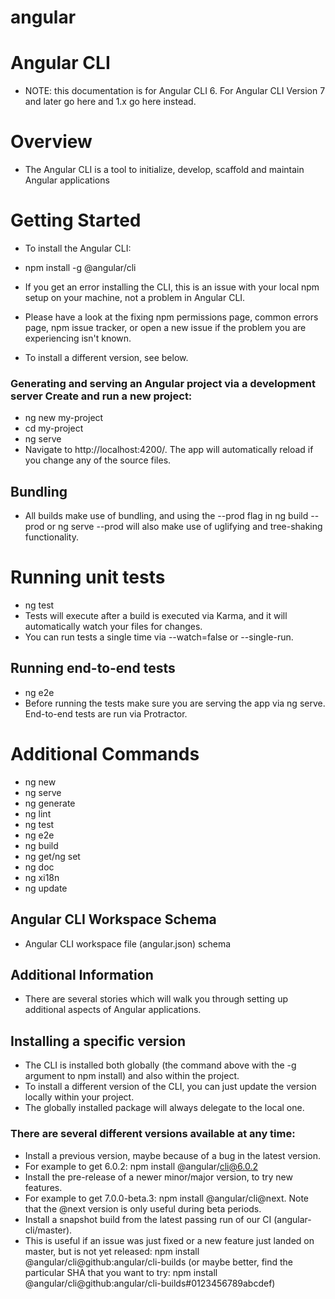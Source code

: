 # angular

# Angular CLI
+ NOTE: this documentation is for Angular CLI 6. For Angular CLI Version 7 and later go here and 1.x go here instead.

# Overview
+ The Angular CLI is a tool to initialize, develop, scaffold and maintain Angular applications

# Getting Started
+ To install the Angular CLI:

+ npm install -g @angular/cli
+ If you get an error installing the CLI, this is an issue with your local npm setup on your machine, not a problem in Angular CLI. 
+ Please have a look at the fixing npm permissions page, common errors page, npm issue tracker, or open a new issue if the problem you are experiencing isn't known. 
+ To install a different version, see below.

### Generating and serving an Angular project via a development server Create and run a new project:

 + ng new my-project
 + cd my-project
 + ng serve
+ Navigate to http://localhost:4200/. The app will automatically reload if you change any of the source files.

## Bundling
+ All builds make use of bundling, and using the --prod flag in ng build --prod or ng serve --prod will also make use of uglifying and tree-shaking functionality.

# Running unit tests
+ ng test
+ Tests will execute after a build is executed via Karma, and it will automatically watch your files for changes. 
+ You can run tests a single time via --watch=false or --single-run.

## Running end-to-end tests
+ ng e2e
+ Before running the tests make sure you are serving the app via ng serve. End-to-end tests are run via Protractor.

# Additional Commands
+ ng new
+ ng serve
+ ng generate
+ ng lint
+ ng test
+ ng e2e
+ ng build
+ ng get/ng set
+ ng doc
+ ng xi18n
+ ng update
## Angular CLI Workspace Schema
+ Angular CLI workspace file (angular.json) schema
## Additional Information
+ There are several stories which will walk you through setting up additional aspects of Angular applications.

## Installing a specific version
+ The CLI is installed both globally (the command above with the -g argument to npm install) and also within the project. 
+ To install a different version of the CLI, you can just update the version locally within your project. 
+ The globally installed package will always delegate to the local one.

### There are several different versions available at any time:

+ Install a previous version, maybe because of a bug in the latest version. 
+ For example to get 6.0.2: npm install @angular/cli@6.0.2
+ Install the pre-release of a newer minor/major version, to try new features. 
+ For example to get 7.0.0-beta.3: npm install @angular/cli@next. Note that the @next version is only useful during beta periods.
+ Install a snapshot build from the latest passing run of our CI (angular-cli/master). 
+ This is useful if an issue was just fixed or a new feature just landed on master, but is not yet released: npm install @angular/cli@github:angular/cli-builds (or maybe better, find the particular SHA that you want to try: npm install @angular/cli@github:angular/cli-builds#0123456789abcdef)

